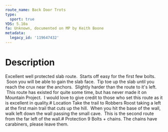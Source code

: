 ```yaml
---
route_name: Back Door Trots
type:
  sport: true
YDS: 5.10a
fa: Unknown, documented on MP by Keith Boone
metadata:
  legacy_id: '119647432'
---
```

# Description
Excellent well protected slab route.  Starts off easy for the first few bolts.  Soon you will be able to gain the slab face.  Tip toe up the slab until you reach the crux near the anchors.  Slightly harder than the route to it's left.  This route has existed for quite some time, but has never made it on Mountain Project.  I would love to give credit to those who set this route as it is excellent in quality.# Location
Take the trail to Robbers Roost taking a left at the first main trail that cuts up the hill.  When you hit the base of the wall, walk left down the wall passing the small cave.  This is the second route from the far left of the wall.# Protection
9 Bolts + chains.  The chains have carabiners, please leave them.